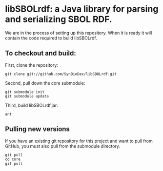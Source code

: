 # libSBOLrdf: a Java library for parsing and serializing SBOL RDF.

We are in the process of setting up this repository.  When it is ready it will contain the code required to build libSBOLrdf.

## To checkout and build:

First, clone the repository:

    git clone git://github.com/SynBioDex/libSBOLrdf.git

Second, pull down the core submodule:

    git submodule init
    git submodule update

Third, build libSBOLrdf.jar:

    ant

## Pulling new versions

If you have an existing git repository for this project and want to pull from GitHub, you must also pull from the submodule directory.

    git pull
    cd core
    git pull

